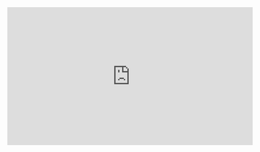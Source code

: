 <iframe width="560" height="315" src="https://www.youtube.com/embed/xBc_G-eh3bQ?si=px0xVcluxPY2VYdm" title="YouTube video player" frameborder="0" allow="accelerometer; autoplay; clipboard-write; encrypted-media; gyroscope; picture-in-picture; web-share" referrerpolicy="strict-origin-when-cross-origin" allowfullscreen></iframe>